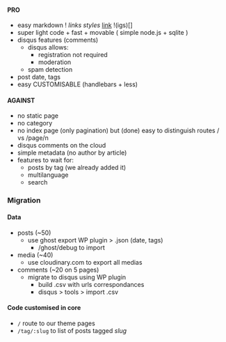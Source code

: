 #### PRO

- easy markdown ! _links_ *styles* [link](http://modesofexistence.org) !(igs)[]
- super light code + fast + movable ( simple node.js + sqlite )
- disqus features (comments)
  - disqus allows: 
    - registration not required
    - moderation
  - spam detection
- post date, tags
- easy CUSTOMISABLE (handlebars + less)

#### AGAINST

- no static page
- no category
- no index page (only pagination) but (done) easy to distinguish routes / vs /page/n
- disqus comments on the cloud
- simple metadata (no author by article)
- features to wait for:
  - posts by tag (we already added it)
  - multilanguage
  - search

### Migration 

#### Data

- posts (~50)
  - use ghost export WP plugin > .json (date, tags)
    - /ghost/debug to import
- media (~40)
  - use cloudinary.com to export all medias
- comments (~20 on 5 pages)
  - migrate to disqus using WP plugin
    - build .csv with urls correspondances
    - disqus > tools > import .csv

#### Code customised in core

- `/` route to our theme pages
- `/tag/:slug` to list of posts tagged _slug_